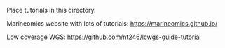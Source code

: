 Place tutorials in this directory. 

Marineomics website with lots of tutorials: https://marineomics.github.io/

Low coverage WGS: https://github.com/nt246/lcwgs-guide-tutorial


